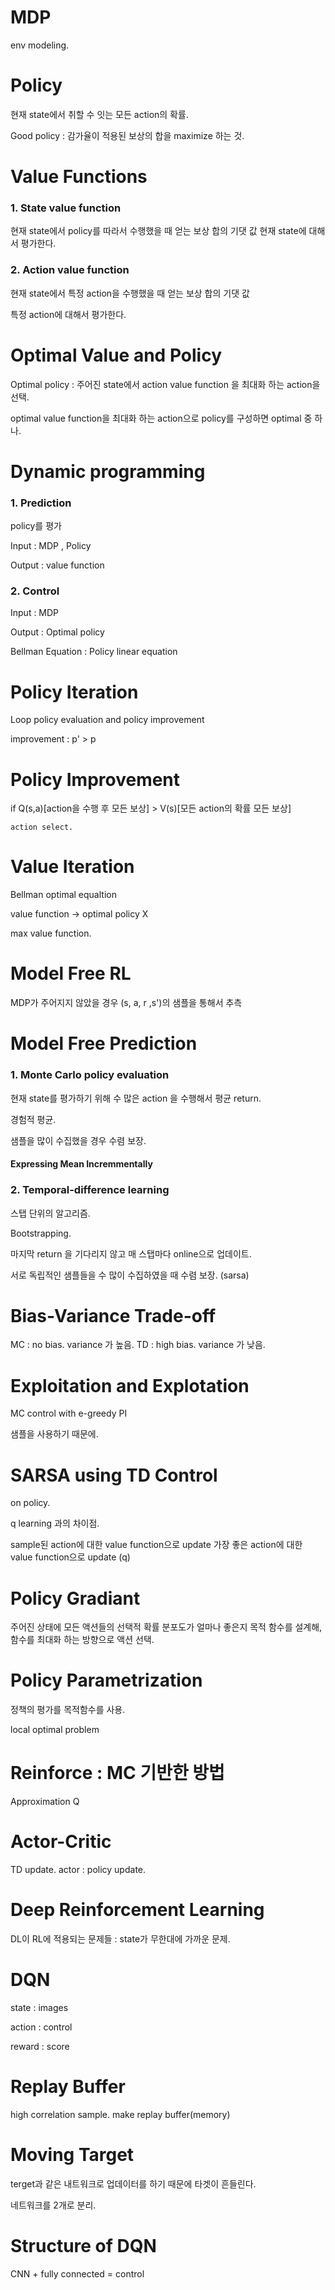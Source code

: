 # MDP
env modeling.

# Policy
현재 state에서 취할 수 잇는 모든 action의 확률.

Good policy : 감가율이 적용된 보상의 합을 maximize 하는 것.

# Value Functions

### 1. State value function
현재 state에서 policy를 따라서 수행했을 때 얻는 보상 합의 기댓 값 
현재 state에 대해서 평가한다.
### 2. Action value function
현재 state에서 특정 action을 수행했을 때 얻는 보상 합의 기댓 값

특정 action에 대해서 평가한다.


# Optimal Value and Policy

Optimal policy : 주어진 state에서 action value function 을 최대화 하는 action을 선택.

optimal value function을 최대화 하는 action으로 policy를 구성하면 optimal 중 하나.

# Dynamic programming
### 1. Prediction
policy를 평가

Input : MDP , Policy

Output : value function

### 2. Control
Input : MDP

Output : Optimal policy

Bellman Equation : Policy linear equation 

# Policy Iteration

Loop policy evaluation and policy improvement

improvement :  p' > p

# Policy Improvement 
if Q(s,a)[action을 수행 후 모든 보상] > V(s)[모든 action의 확률 모든 보상]

    action select.

# Value Iteration
Bellman optimal equaltion

value function -> optimal policy X

max value function.

# Model Free RL

MDP가 주어지지 않았을 경우 (s, a, r ,s')의 샘플을 통해서 추측

# Model Free Prediction

### 1. Monte Carlo policy evaluation
현재 state를 평가하기 위해 수 많은 action 을 수행해서 평균 return.

경험적 평균.

샘플을 많이 수집했을 경우 수렴 보장.

#### Expressing Mean Incremmentally

### 2. Temporal-difference learning

스탭 단위의 알고리즘.

Bootstrapping.

마지막 return 을 기다리지 않고 매 스탭마다 online으로 업데이트.

서로 독립적인 샘플들을 수 많이 수집하였을 때 수렴 보장. (sarsa)

# Bias-Variance Trade-off

MC : no bias. variance 가 높음.
TD : high bias. variance 가 낮음. 

# Exploitation and Explotation

MC control with e-greedy PI

샘플을 사용하기 때문에.

# SARSA  using TD Control
on policy.

q learning 과의 차이점.

sample된 action에 대한 value function으로 update
가장 좋은 action에 대한 value function으로 update (q)

# Policy Gradiant
주어진 상태에 모든 액션들의 선택적 확률 분포도가 얼마나 좋은지 목적 함수를 설계해, 함수를 최대화 하는 방향으로 액션 선택.

# Policy Parametrization
정책의 평가를 목적함수를 사용.

local optimal problem

# Reinforce : MC 기반한 방법
Approximation Q

# Actor-Critic
TD update.
actor : policy update.

# Deep Reinforcement Learning

DL이 RL에 적용되는 문제들 : state가 무한대에 가까운 문제.

# DQN

state : images

action : control

reward : score

# Replay Buffer

high correlation sample.
make replay buffer(memory)

# Moving Target

terget과 같은 내트워크로 업데이터를 하기 때문에 타겟이 흔들린다.

네트워크를 2개로 분리.

# Structure of DQN

CNN + fully connected = control




